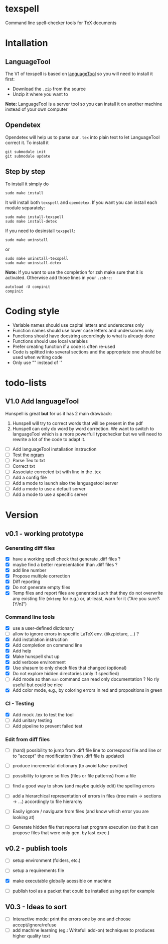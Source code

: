 # texspell
Command line spell-checker tools for TeX documents


# Intallation
## LanguageTool
The V1 of texspell is based on [languageTool](https://dev.languagetool.org/http-server.html) so you will need to install it first:
- Download the `.zip` from the source
- Unzip it where you want to 

**Note:** LanguageTool is a server tool so you can install it on another machine instead of your own computer



## Opendetex
Opendetex will help us to parse our `.tex` into plain text to let LanguageTool correct it. To install it 
```
git submodule init
git submodule update
```

## Step by step
To install it simply do
```
sudo make install
```

It will install both `texspell` and `opendetex`. If you want you can install each module separately:

```
sudo make install-texspell
sudo make install-detex
```

If you need to desinstall `texspell`:
```
sudo make uninstall
```
or
```
sudo make uninstall-texspell
sudo make uninstall-detex
```

**Note:**
If you want to use the completion for zsh make sure that it is activated. Otherwise add those lines in your `.zshrc`:
```
autoload -U compinit
compinit
```

# Coding style

* Variable names should use capital letters and underscores only
* Function names should use lower case letters and underscores only
* Functions should have docstring accordingly to what is already done
* Functions should use local variables
* Prefer creating function if a code is often re-used
* Code is splitted into several sections and the appropriate one should be used when writing code
* Only use "" instead of ''

# todo-lists

## V1.0 Add languageTool
Hunspell is great **but** for us it has 2 main drawback:
1) Hunspell will try to correct words that will be present in the pdf
2) Hunspell can only do word by word correction.
We want to switch to languageTool which is a more powerfull typechecker but we will need to rewrite a lot of the code to adapt it.


* [ ] Add languageTool installation instruction
* [ ] Test the [ngram](https://dev.languagetool.org/finding-errors-using-n-gram-data)
* [ ] Parse Tex to txt
* [ ] Correct txt
* [ ] Associate corrected txt with line in the .tex
* [ ] Add a config file
* [ ] Add a mode to launch also the languagetool server
* [ ] Add a mode to use a default server
* [ ] Add a mode to use a specific server

# Version
## v0.1 - working prototype

### Generating diff files

* [x] have a working spell check that generate .diff files ?
* [x] maybe find a better representation than .diff files ?
* [x] add line number
* [x] Propose multiple correction
* [x] Diff reporting
* [x] Do not generate empty files
* [x] Temp files and report files are generated such that they do not overwrite any existing file (`mktemp` for e.g.) or, at-least, warn for it ("Are you sure?: [Y/n]")

### Command line tools

* [x] use a user-defined dictionary
* [ ] allow to ignore errors in specific LaTeX env. (tikzpicture, ...) ?
* [x] Add installation instruction
* [x] Add completion on command line
* [x] Add help
* [x] Make hunspell shut up
* [x] add verbose environment
* [x] Use shasum to only check files that changed (optional)
* [x] Do not explore hidden directories (only if specified)
* [ ] Add mode so than `man` command can read only documentation ? No rly useful but could be nice
* [x] Add color mode, e.g., by coloring errors in red and propositions in green

### CI - Testing

* [x] Add mock .tex to test the tool
* [ ] Add unitary testing
* [ ] Add pipeline to prevent failed test

### Edit from diff files

* [ ] (hard) possibility to jump from .diff file line to correspond file and line or to "accept" the modification (then .diff file is updated)
* [ ] produce incremental dictionary (to avoid false-positive)
* [ ] possibility to ignore so files (files or file patterns) from a file
* [ ] find a good way to show (and maybe quickly edit) the spelling errors
* [ ] add a hierarchical representation of errors in files (tree main -> sections -> ...) accordingly to file hierarchy
* [ ] Easily ignore / naviguate from files (and know which error you are looking at)
* [ ] Generate hidden file that reports last program execution (so that it can propose files that were only gen. by last exec.)


## v0.2 - publish tools

* [ ] setup environment (folders, etc.)
* [ ] setup a requirements file
* [x] make executable globally acessible on machine
* [ ] publish tool as a packet that could be installed using apt for example


## V0.3 - Ideas to sort
* [ ] Interactive mode: print the errors one by one and choose accept/ignore/refuse
* [ ] add machine learning (eg.: Writefull add-on) techniques to produces higher quality text
